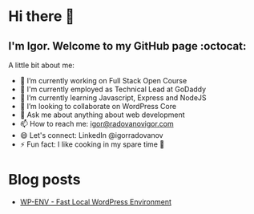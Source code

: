 # Hi there 👋

## I'm Igor. Welcome to my GitHub page :octocat:

A little bit about me:

- 🔭 I’m currently working on Full Stack Open Course
- 💼 I'm currently employed as Technical Lead at GoDaddy
- 🌱 I’m currently learning Javascript, Express and NodeJS
- 👯 I’m looking to collaborate on WordPress Core
- 💬 Ask me about anything about web development
- 📫 How to reach me: igor@radovanovigor.com
- 😄 Let's connect: LinkedIn @igorradovanov
- ⚡ Fun fact: I like cooking in my spare time 🍳

# Blog posts
<!-- BLOG-POST-LIST:START -->
- [WP-ENV - Fast Local WordPress Environment](https://igorradovanov.hashnode.dev/wp-env-fast-local-wordpress-environment)
<!-- BLOG-POST-LIST:END -->


